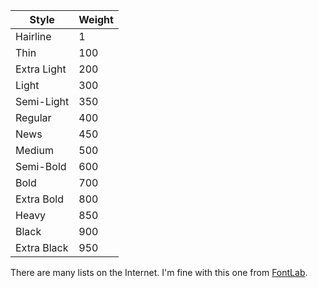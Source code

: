 |    Style    | Weight |
|-------------|--------|
| Hairline    |      1 |
| Thin        |    100 |
| Extra Light |    200 |
| Light       |    300 |
| Semi-Light  |    350 |
| Regular     |    400 |
| News        |    450 |
| Medium      |    500 |
| Semi-Bold   |    600 |
| Bold        |    700 |
| Extra Bold  |    800 |
| Heavy       |    850 |
| Black       |    900 |
| Extra Black |    950 |

There are many lists on the Internet. I'm fine with this one from [FontLab](https://www.fontlab.com/).
